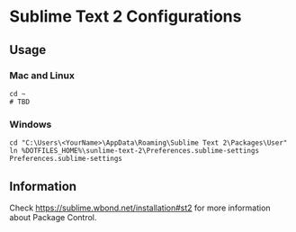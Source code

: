 Sublime Text 2 Configurations
=============================

Usage
-----

### Mac and Linux ###

```shell
cd ~
# TBD
```

### Windows ###

```batch
cd "C:\Users\<YourName>\AppData\Roaming\Sublime Text 2\Packages\User"
ln %DOTFILES_HOME%\sunlime-text-2\Preferences.sublime-settings Preferences.sublime-settings
```

Information
-----------

Check https://sublime.wbond.net/installation#st2 for more information about Package Control.
